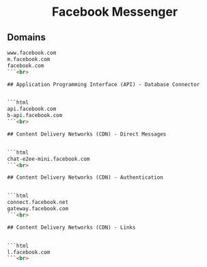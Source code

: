 


<h1 align="center">Facebook Messenger</h1>  


## Domains


```html
www.facebook.com
m.facebook.com
facebook.com
```<br>

## Application Programming Interface (API) - Database Connector


```html
api.facebook.com
b-api.facebook.com
```<br>

## Content Delivery Networks (CDN) - Direct Messages


```html
chat-e2ee-mini.facebook.com
```<br>

## Content Delivery Networks (CDN) - Authentication


```html
connect.facebook.net
gateway.facebook.com
```<br>

## Content Delivery Networks (CDN) - Links


```html
l.facebook.com
```<br>
